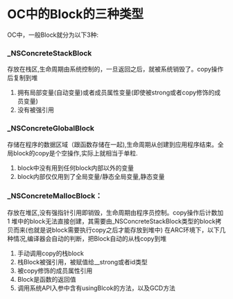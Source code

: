 # OC中的Block的三种类型

OC中，一般Block就分为以下3种:

### _NSConcreteStackBlock
存放在栈区,生命周期由系统控制的，一旦返回之后，就被系统销毁了。copy操作后复制到堆
1. 拥有局部变量(自动变量)或者成员属性变量(即使被strong或者copy修饰的成员变量)
2. 没有被强引用

### _NSConcreteGlobalBlock
存储在程序的数据区域（跟函数存储在一起),生命周期从创建到应用程序结束。全局block的copy是个空操作,实际上就相当于单粒.
1. block中没有用到任何block内部以外的变量
2. block内部仅仅用到了全局变量/静态全局变量,静态变量

### _NSConcreteMallocBlock：
存放在堆区,没有强指针引用即销毁，生命周期由程序员控制。copy操作后计数加1
堆中的block无法直接创建，其需要由_NSConcreteStackBlock类型的block拷贝而来(也就是说block需要执行copy之后才能存放到堆中)
在ARC环境下，以下几种情况,编译器会自动的判断，把Block自动的从栈copy到堆
1. 手动调用copy的栈block
2. 栈Block被强引用，被赋值给__strong或者id类型
3. 被copy修饰的成员属性引用
3. Block是函数的返回值
4. 调用系统API入参中含有usingBlcok的方法，以及GCD方法
